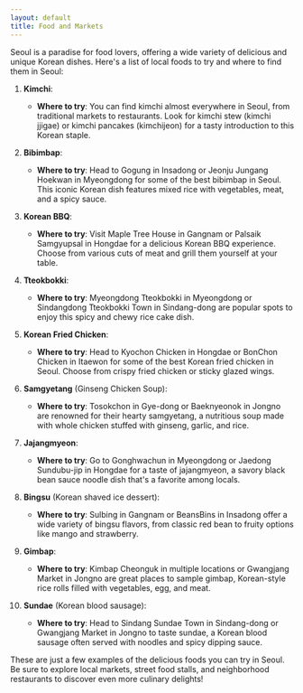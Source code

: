```yaml
---
layout: default
title: Food and Markets
---
```

Seoul is a paradise for food lovers, offering a wide variety of delicious and unique Korean dishes. Here's a list of local foods to try and where to find them in Seoul:

1. **Kimchi**:
   - **Where to try**: You can find kimchi almost everywhere in Seoul, from traditional markets to restaurants. Look for kimchi stew (kimchi jjigae) or kimchi pancakes (kimchijeon) for a tasty introduction to this Korean staple.

2. **Bibimbap**:
   - **Where to try**: Head to Gogung in Insadong or Jeonju Jungang Hoekwan in Myeongdong for some of the best bibimbap in Seoul. This iconic Korean dish features mixed rice with vegetables, meat, and a spicy sauce.

3. **Korean BBQ**:
   - **Where to try**: Visit Maple Tree House in Gangnam or Palsaik Samgyupsal in Hongdae for a delicious Korean BBQ experience. Choose from various cuts of meat and grill them yourself at your table.

4. **Tteokbokki**:
   - **Where to try**: Myeongdong Tteokbokki in Myeongdong or Sindangdong Tteokbokki Town in Sindang-dong are popular spots to enjoy this spicy and chewy rice cake dish.

5. **Korean Fried Chicken**:
   - **Where to try**: Head to Kyochon Chicken in Hongdae or BonChon Chicken in Itaewon for some of the best Korean fried chicken in Seoul. Choose from crispy fried chicken or sticky glazed wings.

6. **Samgyetang** (Ginseng Chicken Soup):
   - **Where to try**: Tosokchon in Gye-dong or Baeknyeonok in Jongno are renowned for their hearty samgyetang, a nutritious soup made with whole chicken stuffed with ginseng, garlic, and rice.

7. **Jajangmyeon**:
   - **Where to try**: Go to Gonghwachun in Myeongdong or Jaedong Sundubu-jip in Hongdae for a taste of jajangmyeon, a savory black bean sauce noodle dish that's a favorite among locals.

8. **Bingsu** (Korean shaved ice dessert):
   - **Where to try**: Sulbing in Gangnam or BeansBins in Insadong offer a wide variety of bingsu flavors, from classic red bean to fruity options like mango and strawberry.

9. **Gimbap**:
   - **Where to try**: Kimbap Cheonguk in multiple locations or Gwangjang Market in Jongno are great places to sample gimbap, Korean-style rice rolls filled with vegetables, egg, and meat.

10. **Sundae** (Korean blood sausage):
    - **Where to try**: Head to Sindang Sundae Town in Sindang-dong or Gwangjang Market in Jongno to taste sundae, a Korean blood sausage often served with noodles and spicy dipping sauce.

These are just a few examples of the delicious foods you can try in Seoul. Be sure to explore local markets, street food stalls, and neighborhood restaurants to discover even more culinary delights!
